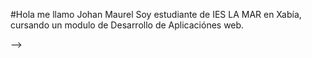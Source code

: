 #Hola me llamo Johan Maurel
Soy estudiante de IES LA MAR en Xabía, cursando un modulo de Desarrollo de Aplicaciónes web.

-->
